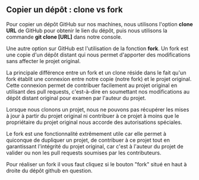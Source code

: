 ## Copier un dépôt : clone vs fork

Pour copier un dépôt GitHub sur nos machines, nous utilisons l'option **clone URL** de GitHub pour obtenir le lien du dépôt, puis nous utilisons la commande **git clone [URL]** dans notre console.

Une autre option sur GitHub est l'utilisation de la fonction **fork**. Un fork est une copie d'un dépôt distant qui nous permet d'apporter des modifications sans affecter le projet original.

La principale différence entre un fork et un clone réside dans le fait qu'un fork établit une connexion entre notre copie (notre fork) et le projet original. Cette connexion permet de contribuer facilement au projet original en utilisant des pull requests, c'est-à-dire en soumettant nos modifications au dépôt distant original pour examen par l'auteur du projet.

Lorsque nous clonons un projet, nous ne pouvons pas récupérer les mises à jour à partir du projet original ni contribuer à ce projet à moins que le propriétaire du projet original nous accorde des autorisations spéciales.

Le fork est une fonctionnalité extrêmement utile car elle permet à quiconque de dupliquer un projet, de contribuer à ce projet tout en garantissant l'intégrité du projet original, car c'est à l'auteur du projet de valider ou non les pull requests soumises par les contributeurs.

Pour réaliser un fork il vous faut cliquez si le bouton "fork" situé en haut à droite du dépôt github en question.
